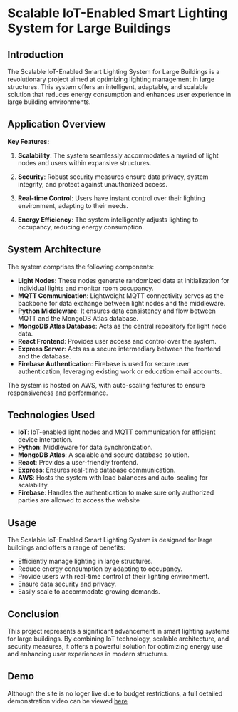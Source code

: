 # Scalable IoT-Enabled Smart Lighting System for Large Buildings

## Introduction

The Scalable IoT-Enabled Smart Lighting System for Large Buildings is a revolutionary project aimed at optimizing lighting management in large structures. This system offers an intelligent, adaptable, and scalable solution that reduces energy consumption and enhances user experience in large building environments.

## Application Overview

**Key Features:**

1. **Scalability**: The system seamlessly accommodates a myriad of light nodes and users within expansive structures.

2. **Security**: Robust security measures ensure data privacy, system integrity, and protect against unauthorized access.

3. **Real-time Control**: Users have instant control over their lighting environment, adapting to their needs.

4. **Energy Efficiency**: The system intelligently adjusts lighting to occupancy, reducing energy consumption.

## System Architecture

The system comprises the following components:

- **Light Nodes**: These nodes generate randomized data at initialization for individual lights and monitor room occupancy.
- **MQTT Communication**: Lightweight MQTT connectivity serves as the backbone for data exchange between light nodes and the middleware.
- **Python Middleware**: It ensures data consistency and flow between MQTT and the MongoDB Atlas database.
- **MongoDB Atlas Database**: Acts as the central repository for light node data.
- **React Frontend**: Provides user access and control over the system.
- **Express Server**: Acts as a secure intermediary between the frontend and the database.
- **Firebase Authentication**:  Firebase is used for secure user authentication, leveraging existing work or education email accounts.

The system is hosted on AWS, with auto-scaling features to ensure responsiveness and performance.

## Technologies Used

- **IoT**: IoT-enabled light nodes and MQTT communication for efficient device interaction.
- **Python**: Middleware for data synchronization.
- **MongoDB Atlas**: A scalable and secure database solution.
- **React**: Provides a user-friendly frontend.
- **Express**: Ensures real-time database communication.
- **AWS**: Hosts the system with load balancers and auto-scaling for scalability.
- **Firebase**: Handles the authentication to make sure only authorized parties are allowed to access the website

## Usage

The Scalable IoT-Enabled Smart Lighting System is designed for large buildings and offers a range of benefits:

- Efficiently manage lighting in large structures.
- Reduce energy consumption by adapting to occupancy.
- Provide users with real-time control of their lighting environment.
- Ensure data security and privacy.
- Easily scale to accommodate growing demands.

## Conclusion

This project represents a significant advancement in smart lighting systems for large buildings. By combining IoT technology, scalable architecture, and security measures, it offers a powerful solution for optimizing energy use and enhancing user experiences in modern structures.

## Demo

Although the site is no loger live due to budget restrictions, a full detailed demonstration video can be viewed [here](https://www.youtube.com/watch?v=_3pLMlNAw9k)
